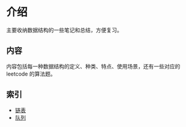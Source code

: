 # 介绍
主要收纳数据结构的一些笔记和总结，方便复习。

## 内容
内容包括每一种数据结构的定义、种类、特点、使用场景，还有一些对应的 leetcode 的算法题。

## 索引
- [链表](./linkNode.md)
- [队列](./queue.md)